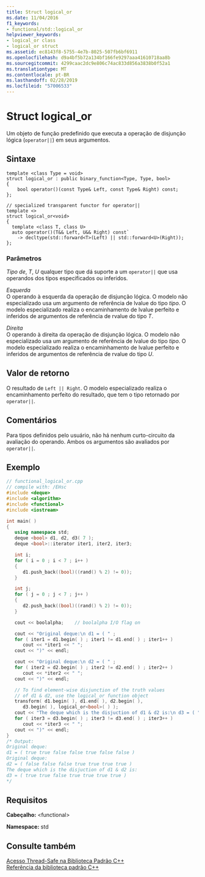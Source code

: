 ```yaml
---
title: Struct logical_or
ms.date: 11/04/2016
f1_keywords:
- functional/std::logical_or
helpviewer_keywords:
- logical_or class
- logical_or struct
ms.assetid: ec8143f8-5755-4e7b-8025-507fb6bf6911
ms.openlocfilehash: d9a4bf5b72a134bf166fe9297aaa41610718aa8b
ms.sourcegitcommit: 4299caac2dc9e806c74ac833d856a3838b0f52a1
ms.translationtype: MT
ms.contentlocale: pt-BR
ms.lasthandoff: 02/28/2019
ms.locfileid: "57006533"
---
```

# <a name="logicalor-struct"></a>Struct logical_or

Um objeto de função predefinido que executa a operação de disjunção lógica (`operator||`) em seus argumentos.

## <a name="syntax"></a>Sintaxe

```
template <class Type = void>
struct logical_or : public binary_function<Type, Type, bool>
{
    bool operator()(const Type& Left, const Type& Right) const;
};

// specialized transparent functor for operator||
template <>
struct logical_or<void>
{
  template <class T, class U>
  auto operator()(T&& Left, U&& Right) const`
    -> decltype(std::forward<T>(Left) || std::forward<U>(Right));
};
```

### <a name="parameters"></a>Parâmetros

*Tipo de*, *T*, *U* qualquer tipo que dá suporte a um `operator||` que usa operandos dos tipos especificados ou inferidos.

*Esquerda*<br/>
O operando à esquerda da operação de disjunção lógica. O modelo não especializado usa um argumento de referência de lvalue do tipo *tipo*. O modelo especializado realiza o encaminhamento de lvalue perfeito e inferidos de argumentos de referência de rvalue do tipo *T*.

*Direita*<br/>
O operando à direita da operação de disjunção lógica. O modelo não especializado usa um argumento de referência de lvalue do tipo *tipo*. O modelo especializado realiza o encaminhamento de lvalue perfeito e inferidos de argumentos de referência de rvalue do tipo *U*.

## <a name="return-value"></a>Valor de retorno

O resultado de `Left || Right`. O modelo especializado realiza o encaminhamento perfeito do resultado, que tem o tipo retornado por `operator||`.

## <a name="remarks"></a>Comentários

Para tipos definidos pelo usuário, não há nenhum curto-circuito da avaliação do operando. Ambos os argumentos são avaliados por `operator||`.

## <a name="example"></a>Exemplo

```cpp
// functional_logical_or.cpp
// compile with: /EHsc
#include <deque>
#include <algorithm>
#include <functional>
#include <iostream>

int main( )
{
   using namespace std;
   deque <bool> d1, d2, d3( 7 );
   deque <bool>::iterator iter1, iter2, iter3;

   int i;
   for ( i = 0 ; i < 7 ; i++ )
   {
      d1.push_back((bool)((rand() % 2) != 0));
   }

   int j;
   for ( j = 0 ; j < 7 ; j++ )
   {
      d2.push_back((bool)((rand() % 2) != 0));
   }

   cout << boolalpha;    // boolalpha I/O flag on

   cout << "Original deque:\n d1 = ( " ;
   for ( iter1 = d1.begin( ) ; iter1 != d1.end( ) ; iter1++ )
      cout << *iter1 << " ";
   cout << ")" << endl;

   cout << "Original deque:\n d2 = ( " ;
   for ( iter2 = d2.begin( ) ; iter2 != d2.end( ) ; iter2++ )
      cout << *iter2 << " ";
   cout << ")" << endl;

   // To find element-wise disjunction of the truth values
   // of d1 & d2, use the logical_or function object
   transform( d1.begin( ), d1.end( ), d2.begin( ),
      d3.begin( ), logical_or<bool>( ) );
   cout << "The deque which is the disjuction of d1 & d2 is:\n d3 = ( " ;
   for ( iter3 = d3.begin( ) ; iter3 != d3.end( ) ; iter3++ )
      cout << *iter3 << " ";
   cout << ")" << endl;
}
/* Output:
Original deque:
d1 = ( true true false false true false false )
Original deque:
d2 = ( false false false true true true true )
The deque which is the disjuction of d1 & d2 is:
d3 = ( true true false true true true true )
*/
```

## <a name="requirements"></a>Requisitos

**Cabeçalho:** \<functional>

**Namespace:** std

## <a name="see-also"></a>Consulte também

[Acesso Thread-Safe na Biblioteca Padrão C++](../standard-library/thread-safety-in-the-cpp-standard-library.md)<br/>
[Referência da biblioteca padrão C++](../standard-library/cpp-standard-library-reference.md)<br/>
